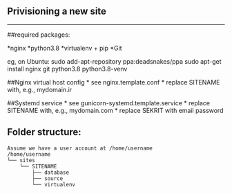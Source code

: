 Privisioning a new site
-----------------------
-----------------------

##required packages:

*nginx
*python3.8
*virtualenv + pip
*Git

eg, on Ubuntu:
	sudo add-apt-repository ppa:deadsnakes/ppa
	sudo apt-get install nginx git python3.8 python3.8-venv

##Nginx virtual host config
	* see nginx.template.conf
	* replace SITENAME with, e.g., mydomain.ir

##Systemd service
	* see gunicorn-systemd.template.service
	* replace SITENAME with, e.g., mydomain.com
	* replace SEKRIT with email password

## Folder structure:
	Assume we have a user account at /home/username
	/home/username
	└── sites
		└── SITENAME
			├── database
			├── source
			└── virtualenv
